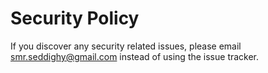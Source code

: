 # Security Policy

If you discover any security related issues, please email smr.seddighy@gmail.com instead of using the issue tracker.
